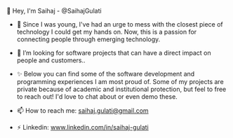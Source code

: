 👋 Hey, I'm Saihaj - @SaihajGulati

  - 🌱 Since I was young, I've had an urge to mess with the closest piece of technology I could get my hands on. Now, this is a passion for connecting people through emerging technology.
  - 👀 I’m looking for software projects that can have a direct impact on people and customers..
  - ✨ Below you can find some of the software development and programming experiences I am most proud of. Some of my projects are private because of academic and institutional protection, but feel to free to reach out! I'd love to chat about or even demo these.

  
- 📫 How to reach me: saihaj.gulati@gmail.com
- ⚡ Linkedin: www.linkedin.com/in/saihaj-gulati

<!---
- 🤔 I’m looking for help with ...
- 💬 Ask me about ...
- 😄 Pronouns: ...
- ⚡ Fun fact: ...
-->
